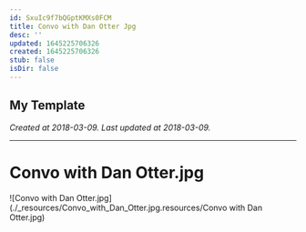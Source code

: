 ```yaml
---
id: SxuIc9f7bQGptKMXs0FCM
title: Convo with Dan Otter Jpg
desc: ''
updated: 1645225706326
created: 1645225706326
stub: false
isDir: false
---
```

My Template
---

_Created at 2018-03-09._
_Last updated at 2018-03-09._




---

# Convo with Dan Otter.jpg


![Convo with Dan Otter.jpg](./_resources/Convo_with_Dan_Otter.jpg.resources/Convo with Dan Otter.jpg)

